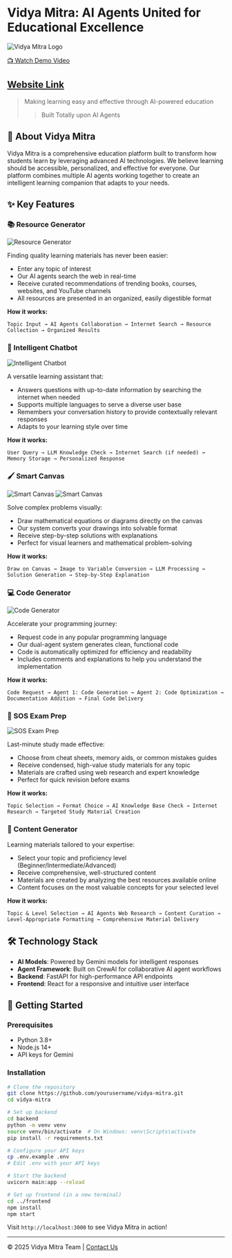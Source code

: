 # Vidya Mitra: AI Agents United for Educational Excellence

![Vidya Mitra Logo](frontend/resources/dashboard.png)

[📺 Watch Demo Video](https://drive.google.com/file/d/1eIehR4QUnKA_NNgQTPzt77drfhdQopXO/view?usp=sharing)
## [ Website Link](https://vidya-mitra-frontend-two.vercel.app/)

> Making learning easy and effective through AI-powered education
> > Built Totally upon AI Agents

## 🌟 About Vidya Mitra

Vidya Mitra is a comprehensive education platform built to transform how students learn by leveraging advanced AI technologies. We believe learning should be accessible, personalized, and effective for everyone. Our platform combines multiple AI agents working together to create an intelligent learning companion that adapts to your needs.

## ✨ Key Features

### 📚 Resource Generator
![Resource Generator](frontend/resources/resource_gen.png)

Finding quality learning materials has never been easier:
- Enter any topic of interest
- Our AI agents search the web in real-time
- Receive curated recommendations of trending books, courses, websites, and YouTube channels
- All resources are presented in an organized, easily digestible format

**How it works:**
```
Topic Input → AI Agents Collaboration → Internet Search → Resource Collection → Organized Results
```

### 💬 Intelligent Chatbot
![Intelligent Chatbot](frontend/resources/chatbot.png)

A versatile learning assistant that:
- Answers questions with up-to-date information by searching the internet when needed
- Supports multiple languages to serve a diverse user base
- Remembers your conversation history to provide contextually relevant responses
- Adapts to your learning style over time

**How it works:**
```
User Query → LLM Knowledge Check → Internet Search (if needed) → Memory Storage → Personalized Response
```

### 🖌️ Smart Canvas
![Smart Canvas](frontend/resources/canvas1.png)
![Smart Canvas](frontend/resources/canvas2.png)

Solve complex problems visually:
- Draw mathematical equations or diagrams directly on the canvas
- Our system converts your drawings into solvable format
- Receive step-by-step solutions with explanations
- Perfect for visual learners and mathematical problem-solving

**How it works:**
```
Draw on Canvas → Image to Variable Conversion → LLM Processing → Solution Generation → Step-by-Step Explanation
```

### 💻 Code Generator
![Code Generator](frontend/resources/code_gen.png)

Accelerate your programming journey:
- Request code in any popular programming language
- Our dual-agent system generates clean, functional code
- Code is automatically optimized for efficiency and readability
- Includes comments and explanations to help you understand the implementation

**How it works:**
```
Code Request → Agent 1: Code Generation → Agent 2: Code Optimization → Documentation Addition → Final Code Delivery
```

### 🚨 SOS Exam Prep
![SOS Exam Prep](frontend/resources/sos_exam.png)

Last-minute study made effective:
- Choose from cheat sheets, memory aids, or common mistakes guides
- Receive condensed, high-value study materials for any topic
- Materials are crafted using web research and expert knowledge
- Perfect for quick revision before exams

**How it works:**
```
Topic Selection → Format Choice → AI Knowledge Base Check → Internet Research → Targeted Study Material Creation
```

### 📝 Content Generator

Learning materials tailored to your expertise:
- Select your topic and proficiency level (Beginner/Intermediate/Advanced)
- Receive comprehensive, well-structured content
- Materials are created by analyzing the best resources available online
- Content focuses on the most valuable concepts for your selected level

**How it works:**
```
Topic & Level Selection → AI Agents Web Research → Content Curation → Level-Appropriate Formatting → Comprehensive Material Delivery
```

## 🛠 Technology Stack

- **AI Models**: Powered by Gemini models for intelligent responses
- **Agent Framework**: Built on CrewAI for collaborative AI agent workflows
- **Backend**: FastAPI for high-performance API endpoints
- **Frontend**: React for a responsive and intuitive user interface

## 🚀 Getting Started

### Prerequisites
- Python 3.8+
- Node.js 14+
- API keys for Gemini

### Installation

```bash
# Clone the repository
git clone https://github.com/yourusername/vidya-mitra.git
cd vidya-mitra

# Set up backend
cd backend
python -m venv venv
source venv/bin/activate  # On Windows: venv\Scripts\activate
pip install -r requirements.txt

# Configure your API keys
cp .env.example .env
# Edit .env with your API keys

# Start the backend
uvicorn main:app --reload

# Set up frontend (in a new terminal)
cd ../frontend
npm install
npm start
```

Visit `http://localhost:3000` to see Vidya Mitra in action!

---

© 2025 Vidya Mitra Team | [Contact Us](https://www.linkedin.com/in/rakesh-tirlangi/)
